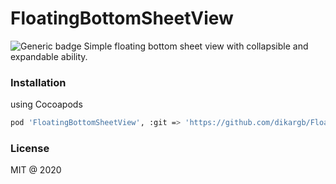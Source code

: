 # FloatingBottomSheetView
![Generic badge](https://img.shields.io/travis/dikargb/FloatingBottomSheetView/master)
Simple floating bottom sheet view with collapsible and expandable ability.

### Installation
using Cocoapods
```bash
pod 'FloatingBottomSheetView', :git => 'https://github.com/dikargb/FloatingBottomSheetView'
```

### License
MIT @ 2020

